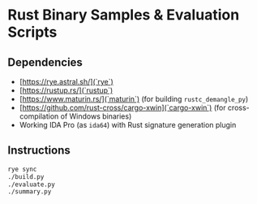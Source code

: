 # Rust Binary Samples & Evaluation Scripts

## Dependencies
- [https://rye.astral.sh/](`rye`)
- [https://rustup.rs/](`rustup`)
- [https://www.maturin.rs/](`maturin`) (for building `rustc_demangle_py`)
- [https://github.com/rust-cross/cargo-xwin](`cargo-xwin`) (for cross-compilation of Windows binaries)
- Working IDA Pro (as `ida64`) with Rust signature generation plugin

## Instructions
```bash
rye sync
./build.py
./evaluate.py
./summary.py
```
